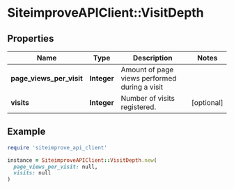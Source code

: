 # SiteimproveAPIClient::VisitDepth

## Properties

| Name | Type | Description | Notes |
| ---- | ---- | ----------- | ----- |
| **page_views_per_visit** | **Integer** | Amount of page views performed during a visit |  |
| **visits** | **Integer** | Number of visits registered. | [optional] |

## Example

```ruby
require 'siteimprove_api_client'

instance = SiteimproveAPIClient::VisitDepth.new(
  page_views_per_visit: null,
  visits: null
)
```

